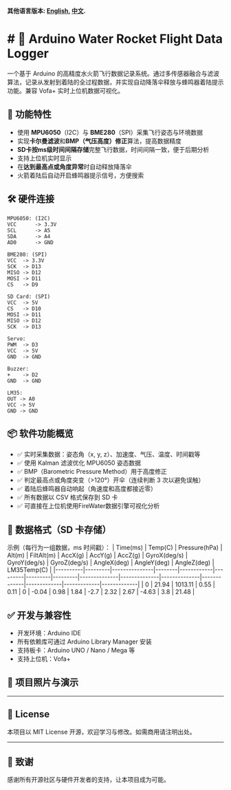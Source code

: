 **其他语言版本: [English](README.md), [中文](README_ZH.md).**

# # 🚀 Arduino Water Rocket Flight Data Logger

一个基于 Arduino 的高精度水火箭飞行数据记录系统。通过多传感器融合与滤波算法，记录从发射到着陆的全过程数据，并实现自动降落伞释放与蜂鸣器着陆提示功能。兼容 Vofa+ 实时上位机数据可视化。

## 🧠 功能特性

- 使用 **MPU6050**（I2C）与 **BME280**（SPI）采集飞行姿态与环境数据
- 实现**卡尔曼滤波**和**BMP（气压高度）修正**算法，提高数据精度
- **SD卡按ms级时间间隔存储**完整飞行数据，时间间隔一致，便于后期分析
- 支持上位机实时显示
- 在**达到最高点或角度异常**时自动释放降落伞
- 火箭着陆后自动开启蜂鸣器提示信号，方便搜索

## 🛠️ 硬件连接
```
MPU6050: (I2C)
VCC      -> 3.3V
SCL      -> A5
SDA      -> A4
AD0      -> GND

BME280: (SPI)
VCC  -> 3.3V
SCK  -> D13
MISO -> D12
MOSI -> D11
CS   -> D9

SD Card: (SPI)
VCC  -> 5V
CS   -> D10
MOSI -> D11
MISO -> D12
SCK  -> D13

Servo:
PWM  -> D3
VCC  -> 5V
GND  -> GND

Buzzer:
+    -> D2
GND  -> GND 

LM35:
OUT -> A0
VCC -> 5V
GND -> GND
```

## 📦 软件功能概览

- ✅ 实时采集数据：姿态角（x, y, z）、加速度、气压、温度、时间戳等  
- ✅ 使用 Kalman 滤波优化 MPU6050 姿态数据  
- ✅ BMP（Barometric Pressure Method）用于高度修正  
- ✅ 判定最高点或角度突变（>120°）开伞（连续判断 3 次以避免误触）  
- ✅ 着陆后蜂鸣器自动响起（角速度和高度都接近零）  
- ✅ 所有数据以 CSV 格式保存到 SD 卡  
- ✅ 可直接在上位机使用FireWater数据引擎可视化分析

## 📂 数据格式（SD 卡存储）

示例（每行为一组数据，ms 时间戳）：
| Time(ms) | Temp(C) | Pressure(hPa) | Alt(m) | FiltAlt(m) | AccX(g) | AccY(g) | AccZ(g) | GyroX(deg/s) | GyroY(deg/s) | GyroZ(deg/s) | AngleX(deg) | AngleY(deg) | AngleZ(deg) | LM35Temp(C) |
|----------|---------|---------------|--------|------------|---------|---------|---------|--------------|--------------|--------------|-------------|-------------|-------------|-------------|
| 0        | 21.94   | 1013.11       | 0.55   | 0.11       | 0       | -0.04   | 0.98    | 1.84         | -2.7         | 2.32         | 2.67        | -4.63       | 3.8         | 21.48       |


## ✅ 开发与兼容性

- 开发环境：Arduino IDE  
- 所有依赖库可通过 Arduino Library Manager 安装
- 支持板卡：Arduino UNO / Nano / Mega 等  
- 支持上位机：Vofa+

## 📸 项目照片与演示

<!-- >（你可以在此处插入系统实物照片、原理图或 Vofa+ 数据图） -->

---

## 📄 License

本项目以 MIT License 开源，欢迎学习与修改。如需商用请注明出处。

---

## 🙌 致谢

感谢所有开源社区与硬件开发者的支持，让本项目成为可能。

